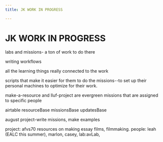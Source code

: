 ```yaml
---
title: JK WORK IN PROGRESS

---
```


# JK WORK IN PROGRESS

labs and missions- a ton of work to do there

writing workflows

all the learning things really connected to the work

scripts that make it easier for them to do the missions--to set up their personal machines to optimize for their work.

make-a-resource and lluf-project are evergreen missions that are assigned to specific people

airtable
resourceBase
missionsBase
updatesBase

august project-write missions, make examples

project: afvs70 resources on making essay films, filmmaking. people: leah (EALC this summer), marlon, casey, lab:avLab, 


